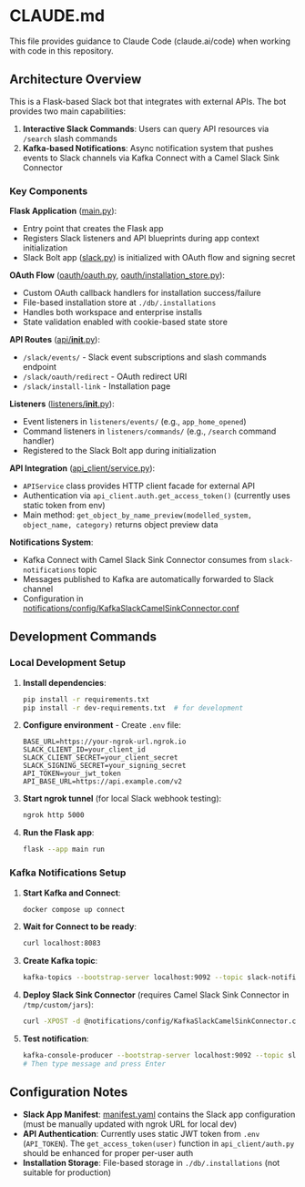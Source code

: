 # CLAUDE.md

This file provides guidance to Claude Code (claude.ai/code) when working with code in this repository.

## Architecture Overview

This is a Flask-based Slack bot that integrates with external APIs. The bot provides two main capabilities:

1. **Interactive Slack Commands**: Users can query API resources via `/search` slash commands
2. **Kafka-based Notifications**: Async notification system that pushes events to Slack channels via Kafka Connect with a Camel Slack Sink Connector

### Key Components

**Flask Application** ([main.py](main.py)):
- Entry point that creates the Flask app
- Registers Slack listeners and API blueprints during app context initialization
- Slack Bolt app ([slack.py](slack.py)) is initialized with OAuth flow and signing secret

**OAuth Flow** ([oauth/oauth.py](oauth/oauth.py), [oauth/installation_store.py](oauth/installation_store.py)):
- Custom OAuth callback handlers for installation success/failure
- File-based installation store at `./db/.installations`
- Handles both workspace and enterprise installs
- State validation enabled with cookie-based state store

**API Routes** ([api/__init__.py](api/__init__.py)):
- `/slack/events/` - Slack event subscriptions and slash commands endpoint
- `/slack/oauth/redirect` - OAuth redirect URI
- `/slack/install-link` - Installation page

**Listeners** ([listeners/__init__.py](listeners/__init__.py)):
- Event listeners in `listeners/events/` (e.g., `app_home_opened`)
- Command listeners in `listeners/commands/` (e.g., `/search` command handler)
- Registered to the Slack Bolt app during initialization

**API Integration** ([api_client/service.py](api_client/service.py)):
- `APIService` class provides HTTP client facade for external API
- Authentication via `api_client.auth.get_access_token()` (currently uses static token from env)
- Main method: `get_object_by_name_preview(modelled_system, object_name, category)` returns object preview data

**Notifications System**:
- Kafka Connect with Camel Slack Sink Connector consumes from `slack-notifications` topic
- Messages published to Kafka are automatically forwarded to Slack channel
- Configuration in [notifications/config/KafkaSlackCamelSinkConnector.conf](notifications/config/KafkaSlackCamelSinkConnector.conf)

## Development Commands

### Local Development Setup

1. **Install dependencies**:
   ```bash
   pip install -r requirements.txt
   pip install -r dev-requirements.txt  # for development
   ```

2. **Configure environment** - Create `.env` file:
   ```
   BASE_URL=https://your-ngrok-url.ngrok.io
   SLACK_CLIENT_ID=your_client_id
   SLACK_CLIENT_SECRET=your_client_secret
   SLACK_SIGNING_SECRET=your_signing_secret
   API_TOKEN=your_jwt_token
   API_BASE_URL=https://api.example.com/v2
   ```

3. **Start ngrok tunnel** (for local Slack webhook testing):
   ```bash
   ngrok http 5000
   ```

4. **Run the Flask app**:
   ```bash
   flask --app main run
   ```

### Kafka Notifications Setup

1. **Start Kafka and Connect**:
   ```bash
   docker compose up connect
   ```

2. **Wait for Connect to be ready**:
   ```bash
   curl localhost:8083
   ```

3. **Create Kafka topic**:
   ```bash
   kafka-topics --bootstrap-server localhost:9092 --topic slack-notifications --create
   ```

4. **Deploy Slack Sink Connector** (requires Camel Slack Sink Connector in `/tmp/custom/jars`):
   ```bash
   curl -XPOST -d @notifications/config/KafkaSlackCamelSinkConnector.conf -H "Content-Type: application/json" http://localhost:8083/connectors | jq '.'
   ```

5. **Test notification**:
   ```bash
   kafka-console-producer --bootstrap-server localhost:9092 --topic slack-notifications
   # Then type message and press Enter
   ```

## Configuration Notes

- **Slack App Manifest**: [manifest.yaml](manifest.yaml) contains the Slack app configuration (must be manually updated with ngrok URL for local dev)
- **API Authentication**: Currently uses static JWT token from `.env` (`API_TOKEN`). The `get_access_token(user)` function in `api_client/auth.py` should be enhanced for proper per-user auth
- **Installation Storage**: File-based storage in `./db/.installations` (not suitable for production)
